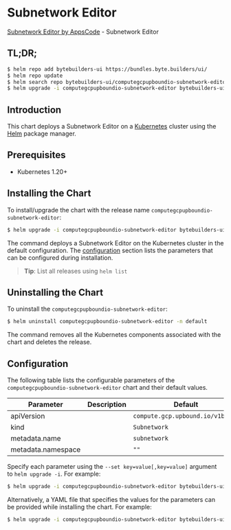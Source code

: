 # Subnetwork Editor

[Subnetwork Editor by AppsCode](https://byte.builders) - Subnetwork Editor

## TL;DR;

```bash
$ helm repo add bytebuilders-ui https://bundles.byte.builders/ui/
$ helm repo update
$ helm search repo bytebuilders-ui/computegcpupboundio-subnetwork-editor --version=v0.4.18
$ helm upgrade -i computegcpupboundio-subnetwork-editor bytebuilders-ui/computegcpupboundio-subnetwork-editor -n default --create-namespace --version=v0.4.18
```

## Introduction

This chart deploys a Subnetwork Editor on a [Kubernetes](http://kubernetes.io) cluster using the [Helm](https://helm.sh) package manager.

## Prerequisites

- Kubernetes 1.20+

## Installing the Chart

To install/upgrade the chart with the release name `computegcpupboundio-subnetwork-editor`:

```bash
$ helm upgrade -i computegcpupboundio-subnetwork-editor bytebuilders-ui/computegcpupboundio-subnetwork-editor -n default --create-namespace --version=v0.4.18
```

The command deploys a Subnetwork Editor on the Kubernetes cluster in the default configuration. The [configuration](#configuration) section lists the parameters that can be configured during installation.

> **Tip**: List all releases using `helm list`

## Uninstalling the Chart

To uninstall the `computegcpupboundio-subnetwork-editor`:

```bash
$ helm uninstall computegcpupboundio-subnetwork-editor -n default
```

The command removes all the Kubernetes components associated with the chart and deletes the release.

## Configuration

The following table lists the configurable parameters of the `computegcpupboundio-subnetwork-editor` chart and their default values.

|     Parameter      | Description |                   Default                   |
|--------------------|-------------|---------------------------------------------|
| apiVersion         |             | <code>compute.gcp.upbound.io/v1beta1</code> |
| kind               |             | <code>Subnetwork</code>                     |
| metadata.name      |             | <code>subnetwork</code>                     |
| metadata.namespace |             | <code>""</code>                             |


Specify each parameter using the `--set key=value[,key=value]` argument to `helm upgrade -i`. For example:

```bash
$ helm upgrade -i computegcpupboundio-subnetwork-editor bytebuilders-ui/computegcpupboundio-subnetwork-editor -n default --create-namespace --version=v0.4.18 --set apiVersion=compute.gcp.upbound.io/v1beta1
```

Alternatively, a YAML file that specifies the values for the parameters can be provided while
installing the chart. For example:

```bash
$ helm upgrade -i computegcpupboundio-subnetwork-editor bytebuilders-ui/computegcpupboundio-subnetwork-editor -n default --create-namespace --version=v0.4.18 --values values.yaml
```
